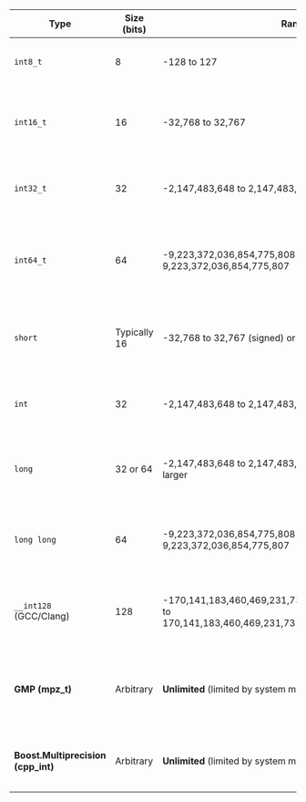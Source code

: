 | **Type**                           | **Size (bits)** | **Range**                                                                                                   | **Usage**                                                                  | **Platform Dependency**                         | **Example**                                                                                            |
| ---------------------------------- | --------------- | ----------------------------------------------------------------------------------------------------------- | -------------------------------------------------------------------------- | ----------------------------------------------- | ------------------------------------------------------------------------------------------------------ |
| `int8_t`                           | 8               | -128 to 127                                                                                                 | Small integers, low-memory applications                                    | **Fixed** (always 8 bits)                       | `int8_t a = 100;`                                                                                      |
| `int16_t`                          | 16              | -32,768 to 32,767                                                                                           | Small to medium-sized integers, low-memory applications                    | **Fixed** (always 16 bits)                      | `int16_t b = 10'000;`                                                                                  |
| `int32_t`                          | 32              | -2,147,483,648 to 2,147,483,647                                                                             | Standard integer size, general-purpose computation                         | **Fixed** (always 32 bits)                      | `int32_t c = 1'000'000'000;`                                                                           |
| `int64_t`                          | 64              | -9,223,372,036,854,775,808 to 9,223,372,036,854,775,807                                                     | Large integer operations, handling large datasets or precise calculations  | **Fixed** (always 64 bits)                      | `int64_t d = 1'000'000'000'000'000'000;`                                                               |
| `short`                            | Typically 16    | -32,768 to 32,767 (signed) or 0 to 65,535 (unsigned)                                                        | Smaller integers, especially in memory-constrained environments            | **Usually 16 bits**, but can vary               | `short e = 100;`                                                                                       |
| `int`                              | 32              | -2,147,483,648 to 2,147,483,647 (32-bit systems)                                                            | General-purpose integer, used in most applications                         | **Varies** (typically 32 bits)                  | `int f = 50'000;`                                                                                      |
| `long`                             | 32 or 64        | -2,147,483,648 to 2,147,483,647 (32-bit systems) or larger                                                  | Large integer operations, often used for longer ranges than `int`          | **Platform dependent** (32 or 64 bits)          | `long g = 1'000'000'000;`                                                                              |
| `long long`                        | 64              | -9,223,372,036,854,775,808 to 9,223,372,036,854,775,807                                                     | Large integers, especially when `long` is not large enough                 | **Fixed** (always 64 bits)                      | `long long h = 1'000'000'000'000'000;`                                                                 |
| `__int128` (GCC/Clang)             | 128             | -170,141,183,460,469,231,731,687,303,715,884,105,728 to 170,141,183,460,469,231,731,687,303,715,884,105,727 | Large integers, beyond `long long` but not in standard C++                 | **Platform dependent** (supported in GCC/Clang) | `__int128 i = 12345678901234567890123456789012345678;`                                                 |
| **GMP (mpz_t)**                    | Arbitrary       | **Unlimited** (limited by system memory)                                                                    | Arbitrary-precision integers, for very large numbers (thousands of digits) | **Fixed** (arbitrary precision)                 | `mpz_t bigNum; mpz_init(bigNum); mpz_set_str(bigNum, "1234567890123456789012345678901234567890", 10);` |
| **Boost.Multiprecision (cpp_int)** | Arbitrary       | **Unlimited** (limited by system memory)                                                                    | Arbitrary-precision integers, for very large numbers                       | **Fixed** (arbitrary precision)                 | `cpp_int j = 1234567890123456789012345678901234567890; std::cout << j << std::endl;`                   |
